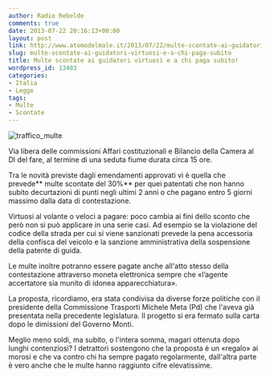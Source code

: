 ```yaml
---
author: Radio Rebelde
comments: true
date: 2013-07-22 20:16:13+00:00
layout: post
link: http://www.atomodelmale.it/2013/07/22/multe-scontate-ai-guidatori-virtuosi-e-a-chi-paga-subito/
slug: multe-scontate-ai-guidatori-virtuosi-e-a-chi-paga-subito
title: Multe scontate ai guidatori virtuosi e a chi paga subito!
wordpress_id: 13483
categories:
- Italia
- Legge
tags:
- Multe
- Scontate
---
```


![traffico_multe](http://www.atomodelmale.it/wp-content/uploads/2013/07/traffico_multe-300x187.jpg)

Via libera delle commissioni Affari costituzionali e Bilancio della Camera al Dl del fare, al termine di una seduta fiume durata circa 15 ore.

Tra le novità previste dagli emendamenti approvati vi è quella che prevede** multe scontate del 30%** per quei patentati che non hanno subito decurtazioni di punti negli ultimi 2 anni o che pagano entro 5 giorni massimo dalla data di contestazione.

Virtuosi al volante o veloci a pagare: poco cambia ai fini dello sconto che però non si può applicare in una serie casi. Ad esempio se la violazione del codice della strada per cui si viene sanzionati prevede la pena accessoria della confisca del veicolo e la sanzione amministrativa della sospensione della patente di guida.



Le multe inoltre potranno essere pagate anche all'atto stesso della contestazione attraverso moneta elettronica sempre che «l’agente accertatore sia munito di idonea apparecchiatura».

La proposta, ricordiamo, era stata condivisa da diverse forze politiche con il presidente della Commissione Trasporti Michele Meta (Pd) che l'aveva già presentata nella precedente legislatura. Il progetto si era fermato sulla carta dopo le dimissioni del Governo Monti.

Meglio meno soldi, ma subito, o l'intera somma, magari ottenuta dopo lunghi contenziosi? I detrattori sostengono che la proposta è un «regalo» ai morosi e che va contro chi ha sempre pagato regolarmente, dall'altra parte è vero anche che le multe hanno raggiunto cifre elevatissime.
